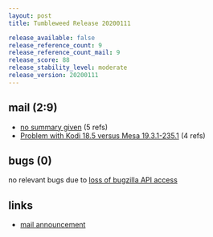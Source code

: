 ```yaml
---
layout: post
title: Tumbleweed Release 20200111

release_available: false
release_reference_count: 9
release_reference_count_mail: 9
release_score: 88
release_stability_level: moderate
release_version: 20200111
---
```


## mail (2:9)

- [no summary given](https://github.com/boombatower/tumbleweed-review/issues/10) (5 refs)
- [Problem with Kodi 18.5 versus Mesa 19.3.1-235.1](https://lists.opensuse.org/opensuse-factory/2020-01/msg00203.html) (4 refs)

## bugs (0)

<!--more-->

no relevant bugs due to [loss of bugzilla API access](https://bugzilla.opensuse.org/show_bug.cgi?id=1157722)



## links

- [mail announcement](https://github.com/boombatower/tumbleweed-review/issues/10)
